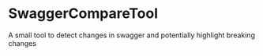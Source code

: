 # SwaggerCompareTool
A small tool to detect changes in swagger and potentially highlight breaking changes
